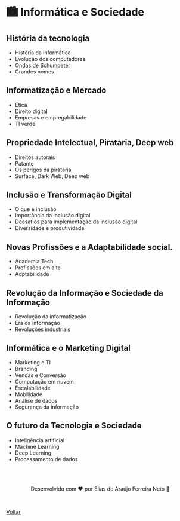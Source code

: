 # 🏙 Informática e Sociedade

## História da tecnologia

- História da informática
- Evolução dos computadores
- Ondas de Schumpeter
- Grandes nomes

## Informatização e Mercado

- Ética
- Direito digital
- Empresas e empregabilidade
- TI verde

## Propriedade Intelectual, Pirataria, Deep web

- Direitos autorais
- Patante
- Os perigos da pirataria
- Surface, Dark Web, Deep web

## Inclusão e Transformação Digital

- O que é inclusão
- Importância da inclusão digital
- Deasafios para implementação da inclusão digital
- Diversidade e produtividade

## Novas Profissões e a Adaptabilidade social.

- Academia Tech
- Profissôes em alta
- Adptabilidade

## Revolução da Informação e Sociedade da Informação

- Revolução da informatização
- Era da informação
- Revoluções industriais

## Informática e o Marketing Digital

- Marketing e TI
- Branding
- Vendas e Conversão
- Computação em nuvem
- Escalabilidade
- Mobilidade
- Análise de dados
- Segurança da informação

## O futuro da Tecnologia e Sociedade

- Inteligência artificial
- Machine Learning
- Deep Learning
- Processamento de dados

<br>
<br>

<p align="center"> Desenvolvido com ❤ por Elias de Araújo Ferreira Neto 👋 <p>

<br>

<a href="../../">Voltar</a>
